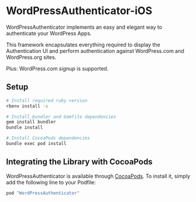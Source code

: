 # WordPressAuthenticator-iOS

WordPressAuthenticator implements an easy and elegant way to authenticate your WordPress Apps. 

This framework encapsulates everything required to display the Authentication UI and perform authentication against WordPress.com and WordPress.org sites.

Plus: WordPress.com *signup*  is supported.

## Setup

```sh
# Install required ruby version
rbenv install -s

# Install bundler and Gemfile dependencies
gem install bundler
bundle install

# Install CocoaPods dependencies
bundle exec pod install
```

## Integrating the Library with CocoaPods

WordPressAuthenticator is available through [CocoaPods](http://cocoapods.org). To install
it, simply add the following line to your Podfile:

```bash
pod "WordPressAuthenticator"
```
